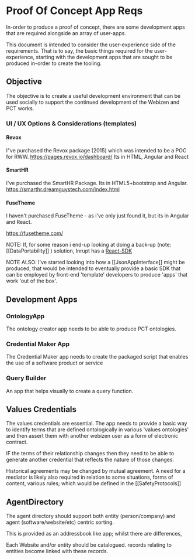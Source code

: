 
# Proof Of Concept App Reqs

In-order to produce a proof of concept, there are some development apps that are required alongside an array of user-apps. 

This document is intended to consider the user-experience side of the requirements.  That is to say, the basic things required for the user-experience, starting with the development apps that are sought to be produced in-order to create the tooling.

## Objective

The objective is to create a useful development environment that can be used socially to support the continued development of the Webizen and PCT works. 

### UI / UX Options & Considerations (templates)

#### Revox
I"ve purchased the Revox package (2015) which was intended to be a POC for RWW.
https://pages.revox.io/dashboard/
Its in HTML, Angular and React

#### SmartHR

I've purchased the SmartHR Package.  Its in HTML5+bootstrap and Angular.
https://smarthr.dreamguystech.com/index.html

#### FuseTheme
I haven't purchased FuseTheme - as i've only just found it, but its in Angular and React.

https://fusetheme.com/

NOTE:  If, for some reason i end-up looking at doing a back-up (note: [[DataPortability]] ) solution, Inrupt has a [React-SDK](https://github.com/inrupt/solid-ui-react)

NOTE ALSO:  I've started looking into how a [[JsonAppInterface]] might be produced, that would be intended to eventually provide a basic SDK that can be employed by front-end 'template' developers to produce 'apps' that work 'out of the box'.



## Development Apps

### OntologyApp

The ontology creator app needs to be able to produce PCT ontologies. 

### Credential Maker App

The Credential Maker app needs to create the packaged script that enables the use of a software product or service

### Query Builder

An app that helps visually to create a query function.

## Values Credentials

The values credentials are essential.  The app needs to provide a basic way to identify terms that are defined ontologically in various 'values ontologies' and then assert them with another webizen user as a form of electronic contract.

IF the terms of their relationship changes then they need to be able to generate another  credential that reflects the nature of those changes.

Historical agreements may be changed by mutual agreement.   A need for a mediator is likely also required in relation to some situations, forms of content, various rules; which would be defined in the [[SafetyProtocols]]


## AgentDirectory

The agent directory should support both entity (person/company) and agent (software/website/etc) centric sorting. 

This is provided as an addressbook like app; whilst there are differences,

Each Website and/or entity should be catalogued.  records relating to entities become linked with these records.  


